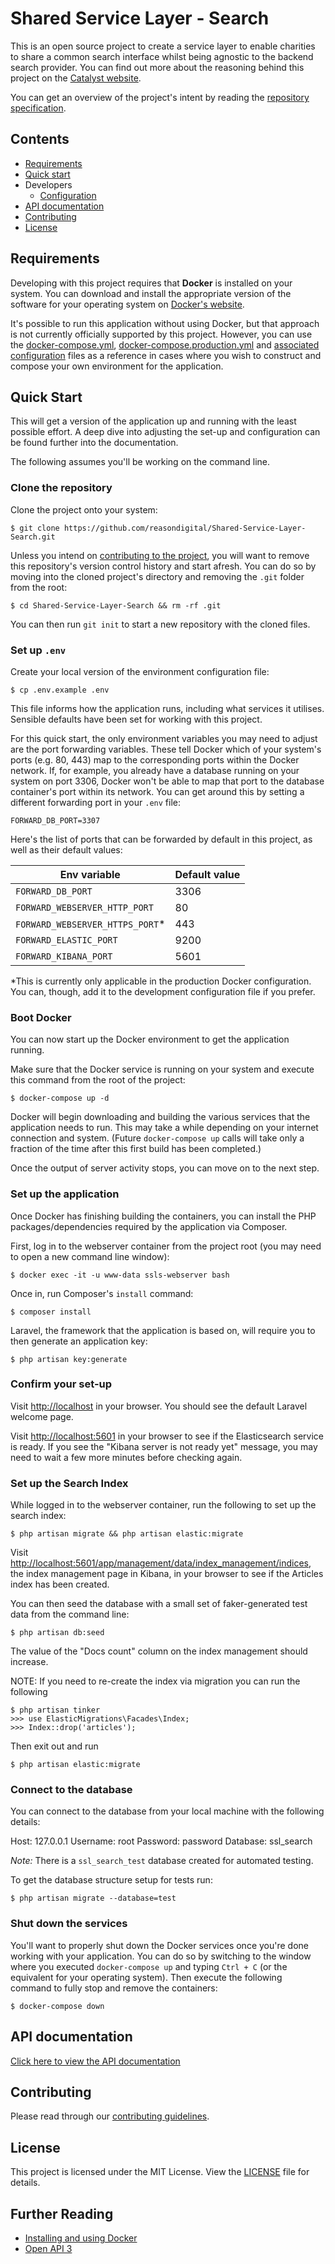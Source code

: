 # Shared Service Layer - Search
This is an open source project to create a service layer to enable charities to share a common search interface whilst being agnostic to the backend search provider. You can find out more about the reasoning behind this project on the [Catalyst website](https://www.thecatalyst.org.uk/blog/some-of-the-most-common-digital-problems-faced-by-charities-and-what-were-doing-about-them).

You can get an overview of the project's intent by reading the [repository specification](docs/specification.MD).

## Contents
* [Requirements](#requirements)
* [Quick start](#quick-start)
* Developers
  * [Configuration](docs/developers/configuration/index.md)
* [API documentation](#api-documentation)
* [Contributing](#contributing)
* [License](#license)

## Requirements
Developing with this project requires that __Docker__ is installed on your system. You can download and install the appropriate version of the software for your operating system on [Docker's website](https://www.docker.com/get-started).

It's possible to run this application without using Docker, but that approach is not currently officially supported by this project. However, you can use the [docker-compose.yml](docker-compose.yml), [docker-compose.production.yml](docker-compose.production.yml) and [associated configuration](docker) files as a reference in cases where you wish to construct and compose your own environment for the application.

## Quick Start
This will get a version of the application up and running with the least possible effort. A deep dive into adjusting the set-up and configuration can be found further into the documentation.

The following assumes you'll be working on the command line.

### Clone the repository
Clone the project onto your system:
```
$ git clone https://github.com/reasondigital/Shared-Service-Layer-Search.git
```

Unless you intend on [contributing to the project](docs/CONTRIBUTING.MD), you will want to remove this repository's version control history and start afresh. You can do so by moving into the cloned project's directory and removing the `.git` folder from the root:
```
$ cd Shared-Service-Layer-Search && rm -rf .git
```

You can then run `git init` to start a new repository with the cloned files.

### Set up `.env`
Create your local version of the environment configuration file:
```
$ cp .env.example .env
```

This file informs how the application runs, including what services it utilises. Sensible defaults have been set for working with this project.

For this quick start, the only environment variables you may need to adjust are the port forwarding variables. These tell Docker which of your system's ports (e.g. 80, 443) map to the corresponding ports within the Docker network. If, for example, you already have a database running on your system on port 3306, Docker won't be able to map that port to the database container's port within its network. You can get around this by setting a different forwarding port in your `.env` file:
```dotenv
FORWARD_DB_PORT=3307
```

Here's the list of ports that can be forwarded by default in this project, as well as their default values:

| Env variable                    | Default value        |
| ------------------------------- | -------------------- |
| `FORWARD_DB_PORT`               | 3306                 |
| `FORWARD_WEBSERVER_HTTP_PORT`   | 80                   |
| `FORWARD_WEBSERVER_HTTPS_PORT`* | 443                  |
| `FORWARD_ELASTIC_PORT`          | 9200                 |
| `FORWARD_KIBANA_PORT`           | 5601                 |

*This is currently only applicable in the production Docker configuration. You can, though, add it to the development configuration file if you prefer.

### Boot Docker
You can now start up the Docker environment to get the application running.

Make sure that the Docker service is running on your system and execute this command from the root of the project:
```
$ docker-compose up -d
```

Docker will begin downloading and building the various services that the application needs to run. This may take a while depending on your internet connection and system. (Future `docker-compose up` calls will take only a fraction of the time after this first build has been completed.)

Once the output of server activity stops, you can move on to the next step.

### Set up the application
Once Docker has finishing building the containers, you can install the PHP packages/dependencies required by the application via Composer.

First, log in to the webserver container from the project root (you may need to open a new command line window):
```
$ docker exec -it -u www-data ssls-webserver bash
```

Once in, run Composer's `install` command:
```
$ composer install
```

Laravel, the framework that the application is based on, will require you to then generate an application key:
```
$ php artisan key:generate
```

### Confirm your set-up
Visit [http://localhost](http://localhost) in your browser. You should see the default Laravel welcome page.

Visit [http://localhost:5601](http://localhost:5601) in your browser to see if the Elasticsearch service is ready. If you see the "Kibana server is not ready yet" message, you may need to wait a few more minutes before checking again.

### Set up the Search Index
While logged in to the webserver container, run the following to set up the search index:
```
$ php artisan migrate && php artisan elastic:migrate
```

Visit [http://localhost:5601/app/management/data/index_management/indices](http://localhost:5601/app/management/data/index_management/indices), the index management page in Kibana, in your browser to see if the Articles index has been created.

You can then seed the database with a small set of faker-generated test data from the command line:
```
$ php artisan db:seed
```

The value of the "Docs count" column on the index management should increase.

NOTE: If you need to re-create the index via migration you can run the following
```
$ php artisan tinker
>>> use ElasticMigrations\Facades\Index;
>>> Index::drop('articles');
```
Then exit out and run
```
$ php artisan elastic:migrate
```

### Connect to the database
You can connect to the database from your local machine with the following details:

Host: 127.0.0.1
Username: root
Password: password
Database: ssl_search

*Note:* There is a `ssl_search_test` database created for automated testing.

To get the database structure setup for tests run:
```
$ php artisan migrate --database=test 
```

### Shut down the services
You'll want to properly shut down the Docker services once you're done working with your application. You can do so by switching to the window where you executed `docker-compose up` and typing `Ctrl + C` (or the equivalent for your operating system). Then execute the following command to fully stop and remove the containers:
```
$ docker-compose down
```

## API documentation
[Click here to view the API documentation](docs/API.MD)

## Contributing
Please read through our [contributing guidelines](docs/CONTRIBUTING.MD).

## License
This project is licensed under the MIT License. View the [LICENSE](LICENSE) file for details.

## Further Reading
* [Installing and using Docker](https://www.docker.com/get-started)
* [Open API 3](https://github.com/OAI/OpenAPI-Specification/blob/master/versions/3.1.0.md)
